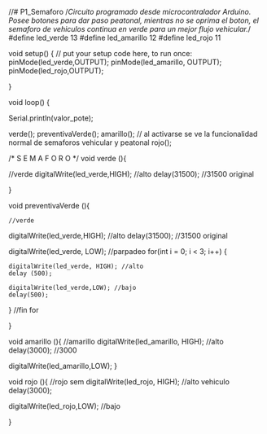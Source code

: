 //# P1_Semaforo
/*Circuito programado desde microcontralador Arduino. Posee botones para dar paso peatonal, mientras no se oprima el boton, el semaforo de vehiculos continua en verde para un mejor flujo vehicular.*/
#define led_verde 13
#define led_amarillo 12
#define led_rojo 11


void setup() {
  // put your setup code here, to run once:
  pinMode(led_verde,OUTPUT);
  pinMode(led_amarillo, OUTPUT);
  pinMode(led_rojo,OUTPUT);
 
}

void loop() { 

Serial.println(valor_pote);
   
  verde();
  preventivaVerde();
  amarillo();   // al activarse se ve la funcionalidad normal de semaforos vehicular y peatonal
  rojo(); 
  
 
/* S E M A F O R O */
void verde (){
  
  //verde
  digitalWrite(led_verde,HIGH);   //alto
  delay(31500); //31500 original 

}

void preventivaVerde (){
  
    //verde
  digitalWrite(led_verde,HIGH);   //alto
  delay(31500); //31500 original

  digitalWrite(led_verde, LOW);
    //parpadeo
  for(int i = 0; i < 3; i++) {

    digitalWrite(led_verde, HIGH); //alto
    delay (500);
  
    digitalWrite(led_verde,LOW); //bajo
    delay(500);
  } //fin for
  
}

void amarillo (){
   //amarillo
  digitalWrite(led_amarillo, HIGH);  //alto
  delay(3000); //3000 

  digitalWrite(led_amarillo,LOW); 
}

void rojo (){
  //rojo sem
  digitalWrite(led_rojo, HIGH); //alto vehiculo
  delay(3000);

    
  digitalWrite(led_rojo,LOW); //bajo

}

